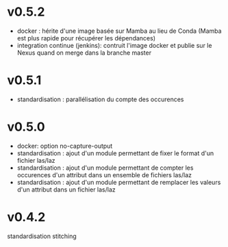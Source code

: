 # v0.5.2
- docker : hérite d'une image basée sur Mamba au lieu de Conda (Mamba est plus rapide pour récupérer les dépendances)
- integration continue (jenkins): contruit l'image docker et publie sur le Nexus quand on merge dans la branche master

# v0.5.1
- standardisation : parallélisation du compte des occurences

# v0.5.0
- docker: option no-capture-output
- standardisation : ajout d'un module permettant de fixer le format d'un fichier las/laz
- standardisation : ajout d'un module permettant de compter les occurences d'un attribut dans un ensemble de fichiers las/laz
- standardisation : ajout d'un module permettant de remplacer les valeurs d'un attribut dans un fichier las/laz

# v0.4.2
standardisation
stitching
